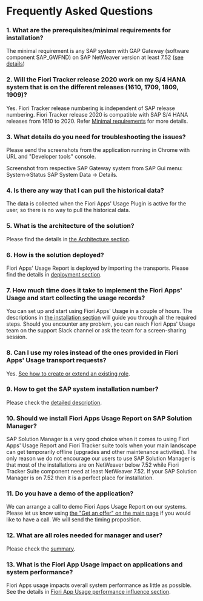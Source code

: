 # Frequently Asked Questions

### 1. What are the prerequisites/minimal requirements for installation?

The minimal requirement is any SAP system with GAP Gateway (software component SAP_GWFND) on SAP NetWeaver version at least 7.52 ([see details](inst/min.md))

### 2. Will the Fiori Tracker release 2020 work on my S/4 HANA system that is on the different releases (1610, 1709, 1809, 1909)?

Yes. Fiori Tracker release numbering is independent of SAP release numbering. Fiori Tracker release 2020 is compatible with SAP S/4 HANA releases from 1610 to 2020. Refer [Minimal requirements](inst/min.md) for more details.

### 3. What details do you need for troubleshooting the issues?

Please send the screenshots from the application running in Chrome with URL and "Developer tools" console.

Screenshot from respective SAP Gateway system from SAP Gui menu: System->Status SAP System Data -> Details.

### 4. Is there any way that I can pull the historical data?

The data is collected when the Fiori Apps' Usage Plugin is active for the user, so there is no way to pull the historical data. 

### 5. What is the architecture of the solution?

Please find the details in [the Architecture section](arch/architecture.md).

### 6. How is the solution deployed?

Fiori Apps' Usage Report is deployed by importing the transports. Please find the details in [deployment section](FPS01/deployment/deployment.md).

### 7. How much time does it take to implement the Fiori Apps' Usage and start collecting the usage records?

You can set up and start using Fiori Apps' Usage in a couple of hours. The descriptions in [the installation section](FPS01/inst.md) will guide you through all the required steps. Should you encounter any problem, you can reach Fiori Apps' Usage team on the support Slack channel or ask the team for a screen-sharing session.

### 8. Can I use my roles instead of the ones provided in Fiori Apps' Usage transport requests?

Yes. [See how to create or extend an existing role](FPS01/extend-existing-role.md).

### 9. How to get the SAP system installation number?

Please check the [detailed description](inst/installation-number.md).

### 10. Should we install Fiori Apps Usage Report on SAP Solution Manager?

SAP Solution Manager is a very good choice when it comes to using Fiori Apps' Usage Report and Fiori Tracker suite tools when your main landscape can get temporarily offline (upgrades and other maintenance activities). The only reason we do not encourage our users to use SAP Solution Manager is that most of the installations are on NetWeaver below 7.52 while Fiori Tracker Suite component need at least NetWeaver 7.52. If your SAP Solution Manager is on 7.52 then it is a perfect place for installation.

### 11. Do you have a demo of the application? 

We can arrange a call to demo Fiori Apps Usage Report on our systems. Please let us know using [the "Get an offer" on the main page](https://help.fioriappsusage.org/) if you would like to have a call. We will send the timing proposition.

### 12. What are all roles needed for manager and user?

Please check the [summary](inst/roles.md).

### 13. What is the Fiori App Usage impact on applications and system performance?

Fiori Apps usage impacts overall system performance as little as possible. See the details in [Fiori App Usage performance influence section](FPS01/performance.md).


